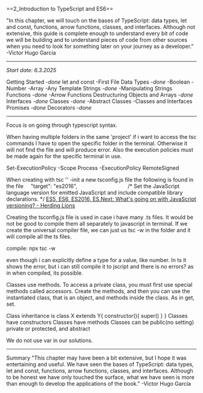 ==2_Introduction to TypeScript and ES6==

"In this chapter, we will touch on the bases of TypeScript: data types, let and const, functions, arrow functions, classes, and interfaces. Although not extensive, this guide is complete enough to understand every bit of code we will be building and to understand pieces of code from other sources when you need to look for something later on your journey as a developer."  -Victor Hugo Garcia

---
*Start date: 6.3.2025*

Getting Started -*done*
let and const
	-First File
Data Types -*done*
	-Boolean
	-Number
	-Array
	-Any
Template Strings -*done*
	-Manipulating Strings
Functions -*done*
	-Arrow Functions
Destructuring Objects and Arrays -*done*
Interfaces -*done*
Classes -*done*
	-Abstract Classes
	-Classes and Interfaces
Promises -*done*
Decorators -*done*

---

Focus is on going through typescript syntax.

When having multiple folders in the same 'project' if i want to access the tsc commands I have to open the specific folder in the terminal. Otherwise it will not find the file and will produce error. Also the execution policies must be made again for the specific terminal in use.

Set-ExecutionPolicy -Scope Process -ExecutionPolicy RemoteSigned

When creating with tsc '' -init a new tsconfig.js file the following is found in the file
    "target": "es2016",                                  /* Set the JavaScript language version for emitted JavaScript and include compatible library declarations. */
[ES5, ES6, ES2016, ES.Next: What's going on with JavaScript versioning? - Herding Lions](https://benmccormick.org/2015/09/13/221134.html)

Creating the tsconfig.js file is used in case i have many .ts files. It would be not be good to compile them all separately to javascript in terminal. If we create the universal compiler file, we can just us tsc -w in the folder and it will compile all the ts files. 

compile: npx tsc -w

even though i can explicitly define a type for a value, like number. In ts it shows the error, but i can still compile it to jscript and there is no errors? as in when compiled, its possible.

Classes use methods. To access a private class, you must first use special methods called accessors. Create the methods, and then you can use the instantiated class, that is an object, and methods inside the class.
As in get, set.

Class inheritance is class X extends Y{
constructor(){
super()
}
}
Classes have constructors
Classes have methods
Classes can be public(no setting) private or protected, and abstract

We do not use var in our solutions.

---

Summary
"This chapter may have been a bit extensive, but I hope it was entertaining and useful. We have seen the bases of TypeScript: data types, let and const, functions, arrow functions, classes, and interfaces. Although to be honest we have only touched the surface, what we have seen is more than enough to develop the applications of the book." -Victor Hugo Garcia



